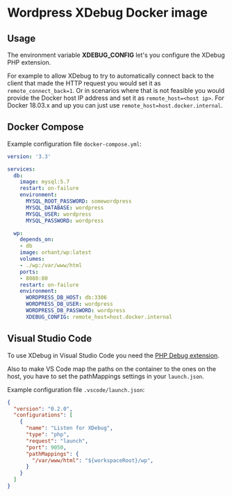 # Wordpress XDebug Docker image

## Usage

The environment variable **XDEBUG_CONFIG** let's you configure the XDebug PHP extension.

For example to allow XDebug to try to automatically connect back to the client that made the HTTP request you would set it as `remote_connect_back=1`. Or in scenarios where that is not feasible you would provide the Docker host IP address and set it as `remote_host=<host ip>`. For Docker 18.03.x and up you can just use `remote_host=host.docker.internal`.

## Docker Compose

Example configuration file `docker-compose.yml`:

```yml
version: '3.3'

services:
  db:
    image: mysql:5.7
    restart: on-failure
    environment:
      MYSQL_ROOT_PASSWORD: somewordpress
      MYSQL_DATABASE: wordpress
      MYSQL_USER: wordpress
      MYSQL_PASSWORD: wordpress

  wp:
    depends_on:
    - db
    image: orhant/wp:latest
    volumes:
    - ./wp:/var/www/html
    ports:
    - 8080:80
    restart: on-failure
    environment:
      WORDPRESS_DB_HOST: db:3306
      WORDPRESS_DB_USER: wordpress
      WORDPRESS_DB_PASSWORD: wordpress
      XDEBUG_CONFIG: remote_host=host.docker.internal
```

## Visual Studio Code

To use XDebug in Visual Studio Code you need the [PHP Debug extension](https://marketplace.visualstudio.com/items?itemName=felixfbecker.php-debug).

Also to make VS Code map the paths on the container to the ones on the host, you have to set the pathMappings settings in your `launch.json`.

Example configuration file `.vscode/launch.json`:

```json
{
  "version": "0.2.0",
  "configurations": [
    {
      "name": "Listen for XDebug",
      "type": "php",
      "request": "launch",
      "port": 9050,
      "pathMappings": {
        "/var/www/html": "${workspaceRoot}/wp",
      }
    }
  ]
}
```
